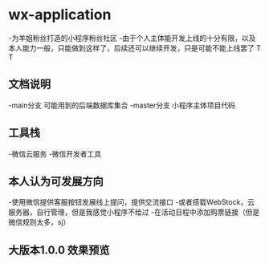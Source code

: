 # wx-application
-为羊姐粉丝打造的小程序粉丝社区
-由于个人主体能开发上线的十分有限，以及本人能力一般，只能做到这样了，后续还可以继续开发，只是可能不能上线罢了 T T

## 文档说明
-main分支
可能用到的后端数据库集合
-master分支
小程序主体项目代码

## 工具栈
-微信云服务
-微信开发者工具

## 本人认为可发展方向
-使用微信提供客服按钮发展线上提问，提供交流接口
-或者搭载WebStock，云服务器，自行管理，但是我感觉小程序不给过
-在活动日程中添加购票链接（但是微信规则太多，sj）

## 大版本1.0.0 效果预览
